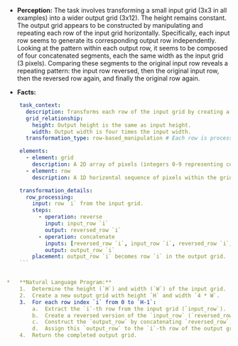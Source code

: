 *   **Perception:**
    The task involves transforming a small input grid (3x3 in all examples) into a wider output grid (3x12). The height remains constant. The output grid appears to be constructed by manipulating and repeating each row of the input grid horizontally. Specifically, each input row seems to generate its corresponding output row independently. Looking at the pattern within each output row, it seems to be composed of four concatenated segments, each the same width as the input grid (3 pixels). Comparing these segments to the original input row reveals a repeating pattern: the input row reversed, then the original input row, then the reversed row again, and finally the original row again.

*   **Facts:**
    
```yaml
    task_context:
      description: Transforms each row of the input grid by creating a sequence of the reversed row and the original row, repeated twice, and concatenating them horizontally.
      grid_relationship:
        height: Output height is the same as input height.
        width: Output width is four times the input width.
      transformation_type: row-based_manipulation # Each row is processed independently.

    elements:
      - element: grid
        description: A 2D array of pixels (integers 0-9 representing colors).
      - element: row
        description: A 1D horizontal sequence of pixels within the grid.

    transformation_details:
      row_processing:
        input: row `i` from the input grid.
        steps:
          - operation: reverse
            input: input_row `i`
            output: reversed_row `i`
          - operation: concatenate
            inputs: [reversed_row `i`, input_row `i`, reversed_row `i`, input_row `i`]
            output: output_row `i`
        placement: output_row `i` becomes row `i` in the output grid.
    ```


*   **Natural Language Program:**
    1.  Determine the height (`H`) and width (`W`) of the input grid.
    2.  Create a new output grid with height `H` and width `4 * W`.
    3.  For each row index `i` from 0 to `H-1`:
        a.  Extract the `i`-th row from the input grid (`input_row`).
        b.  Create a reversed version of the `input_row` (`reversed_row`).
        c.  Construct the `output_row` by concatenating `reversed_row`, `input_row`, `reversed_row`, and `input_row` in that sequence.
        d.  Assign this `output_row` to the `i`-th row of the output grid.
    4.  Return the completed output grid.
